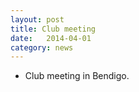 ```yaml
---
layout: post
title: Club meeting
date:   2014-04-01
category: news
---
```


* Club meeting in Bendigo.